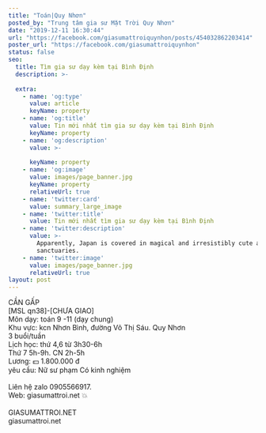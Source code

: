 ```yaml
---
title: "Toán|Quy Nhơn"
posted_by: "Trung tâm gia sư Mặt Trời Quy Nhơn"
date: "2019-12-11 16:30:44"
url: "https://facebook.com/giasumattroiquynhon/posts/454032862203414"
poster_url: "https://facebook.com/giasumattroiquynhon"
status: false
seo:
  title: Tìm gia sư dạy kèm tại Bình Định
  description: >-
    
  extra:
    - name: 'og:type'
      value: article
      keyName: property
    - name: 'og:title'
      value: Tin mới nhất tìm gia sư dạy kèm tại Bình Định
      keyName: property
    - name: 'og:description'
      value: >-
        
      keyName: property
    - name: 'og:image'
      value: images/page_banner.jpg
      keyName: property
      relativeUrl: true
    - name: 'twitter:card'
      value: summary_large_image
    - name: 'twitter:title'
      value: Tin mới nhất tìm gia sư dạy kèm tại Bình Định
    - name: 'twitter:description'
      value: >-
        Apparently, Japan is covered in magical and irresistibly cute animal
        sanctuaries.
    - name: 'twitter:image'
      value: images/page_banner.jpg
      relativeUrl: true
layout: post
---
```

CẦN GẤP<br>[MSL qn38]-[CHƯA GIAO]<br>Môn dạy: toán 9 -11 (dạy chung)<br>Khu vực: kcn Nhơn Bình, đường Võ Thị Sáu. Quy Nhơn<br>3 buổi/tuần<br>Lịch học: thứ 4,6 từ 3h30-6h<br>Thứ 7 5h-9h. CN 2h-5h<br>Lương: 💵 1.800.000 đ<br>yêu cầu: Nữ sư phạm Có kinh nghiệm<br><br>Liên hệ zalo 0905566917.<br>Web: giasumattroi.net 💥<br><br>GIASUMATTROI.NET<br>giasumattroi.net
